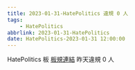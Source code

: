 ```yaml
---
title: 2023-01-31-HatePolitics 違規 0 人
tags:
    - HatePolitics
abbrlink: 2023-01-31-HatePolitics
date: HatePolitics-2023-01-31 12:00:00
---
```

HatePolitics 板 [板規連結](https://www.ptt.cc/bbs/HatePolitics/M.1617115262.A.D60.html)
昨天違規 0 人
